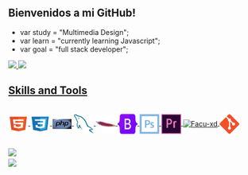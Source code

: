 ## Bienvenidos a mi GitHub!

- var study = "Multimedia Design"; 
- var learn = "currently learning Javascript";
- var goal = "full stack developer";


<div>
  <a href="https://github.com/FacuAranda1">
  <img height="180em" src="https://github-readme-stats.vercel.app/api?username=FacuAranda1&show_icons=true&theme=tokyonight&include_all_commits=true&count_private=true"/>
  <img height="180em" src="https://github-readme-stats.vercel.app/api/top-langs/?username=FacuAranda1&layout=compact&langs_count=7&theme=tokyonight"/>
</div>
  
 ## Skills and Tools
<div style="display: inline_block"><br>
  <img align="center" alt="Facu-HTML" height="30" width="40" src="https://raw.githubusercontent.com/devicons/devicon/master/icons/html5/html5-original.svg">
  <img align="center" alt="Facu-CSS" height="30" width="40" src="https://raw.githubusercontent.com/devicons/devicon/master/icons/css3/css3-original.svg">
  <img align="center" alt="Facu-PHP" height="40" width="40" src="https://raw.githubusercontent.com/devicons/devicon/master/icons/php/php-original.svg">
  <img align="center" alt="Facu-mysql" height="40" width="40" src="https://raw.githubusercontent.com/devicons/devicon/master/icons/mysql/mysql-original.svg">
  <img align="center" alt="Facu-apache" height="40" width="40" src="https://raw.githubusercontent.com/devicons/devicon/master/icons/apache/apache-original.svg">
  <img align="center" alt="Facu-bootstrap" height="40" width="40" src="https://raw.githubusercontent.com/devicons/devicon/master/icons/bootstrap/bootstrap-original.svg">
  <img align="center" alt="Facu-ps" height="40" width="40" src="https://raw.githubusercontent.com/devicons/devicon/master/icons/photoshop/photoshop-line.svg">
  <img align="center" alt="Facu-premiere" height="40" width="40" src="https://raw.githubusercontent.com/devicons/devicon/master/icons/premierepro/premierepro-original.svg">
  <img align="center" alt="Facu-xd" height="40" width="40" src="https://cdn.worldvectorlogo.com/logos/adobe-xd.svg">
  <img align="center" alt="Facu-PHP" height="40" width="40" src="https://raw.githubusercontent.com/devicons/devicon/master/icons/git/git-original.svg">

</div>
  
 ##
  
 <div>
 <a href="https://www.linkedin.com/in/facundo-aranda-599225211/" target="_blank"><img src="https://img.shields.io/badge/-LinkedIn-%230077B5?style=for-the-badge&logo=linkedin&logoColor=white" target="_blank"></a>
   
 </div>
  

  <img align="center" src="https://img.shields.io/github/followers/FacuAranda1.svg?style=social&label=Follow&maxAge=2592000">
  
